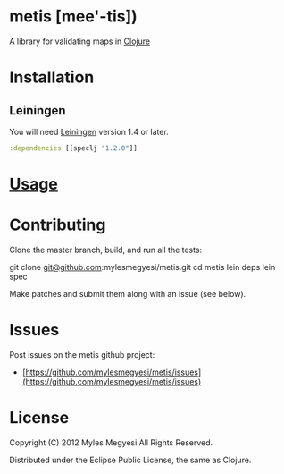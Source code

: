 # metis [mee'-tis])

A library for validating maps in [Clojure](http://clojure.org/)

# Installation

## Leiningen
You will need [Leiningen](https://github.com/technomancy/leiningen) version 1.4 or later.

```clojure
:dependencies [[speclj "1.2.0"]]
```

# [Usage](https://github.com/mylesmegyesi/metis/wiki/defvalidator)

# Contributing

Clone the master branch, build, and run all the tests: 

  git clone git@github.com:mylesmegyesi/metis.git 
  cd metis
  lein deps
  lein spec

Make patches and submit them along with an issue (see below).

# Issues

Post issues on the metis github project:

* [https://github.com/mylesmegyesi/metis/issues](https://github.com/mylesmegyesi/metis/issues)

# License 

Copyright (C) 2012 Myles Megyesi All Rights Reserved.

Distributed under the Eclipse Public License, the same as Clojure.
